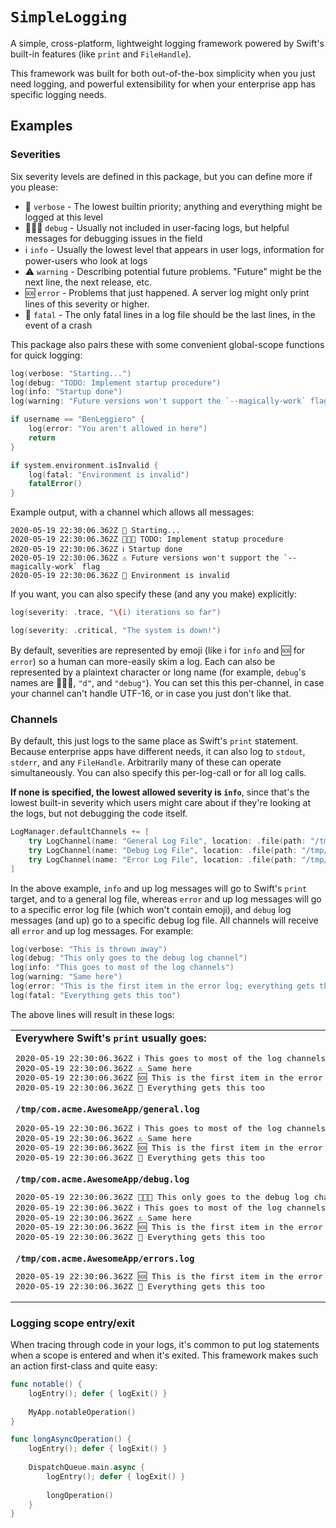 # `SimpleLogging` #

A simple, cross-platform, lightweight logging framework powered by Swift's built-in features (like `print` and `FileHandle`).

This framework was built for both out-of-the-box simplicity when you just need logging, and powerful extensibility for when your enterprise app has specific logging needs.


## Examples ##

### Severities ###

Six severity levels are defined in this package, but you can define more if you please:

- 💬 `verbose` - The lowest builtin priority; anything and everything might be logged at this level
- 👩🏾‍💻 `debug` - Usually not included in user-facing logs, but helpful messages for debugging issues in the field
- ℹ️ `info` - Usually the lowest level that appears in user logs, information for power-users who look at logs
- ⚠️ `warning` - Describing potential future problems. "Future" might be the next line, the next release, etc.
- 🆘 `error` - Problems that just happened. A server log might only print lines of this severity or higher.
- 🚨 `fatal` - The only fatal lines in a log file should be the last lines, in the event of a crash

This package also pairs these with some convenient global-scope functions for quick logging:

```swift
log(verbose: "Starting...")
log(debug: "TODO: Implement startup procedure")
log(info: "Startup done")
log(warning: "Future versions won't support the `--magically-work` flag")

if username == "BenLeggiero" {
    log(error: "You aren't allowed in here")
    return
}

if system.environment.isInvalid {
    log(fatal: "Environment is invalid")
    fatalError()
}
```

Example output, with a channel which allows all messages:
```plain
2020-05-19 22:30:06.362Z 💬 Starting...
2020-05-19 22:30:06.362Z 👩🏾‍💻 TODO: Implement statup procedure
2020-05-19 22:30:06.362Z ℹ️ Startup done
2020-05-19 22:30:06.362Z ⚠️ Future versions won't support the `--magically-work` flag
2020-05-19 22:30:06.362Z 🚨 Environment is invalid
```


If you want, you can also specify these (and any you make) explicitly:

```swift
log(severity: .trace, "\(i) iterations so far")
```
```swift
log(severity: .critical, "The system is down!")
```

By default, severities are represented by emoji (like ℹ️ for `info` and 🆘 for `error`) so a human can more-easily skim a log. Each can also be represented by a plaintext character or long name (for example, `debug`'s names are 👩🏾‍💻, `"d"`, and `"debug"`). You can set this this per-channel, in case your channel can't handle UTF-16, or in case you just don't like that.


### Channels ###

By default, this just logs to the same place as Swift's `print` statement. Because enterprise apps have different needs, it can also log to `stdout`, `stderr`, and any `FileHandle`. Arbitrarily many of these can operate simultaneously. You can also specify this per-log-call or for all log calls.

**If none is specified, the lowest allowed severity is `info`**, since that's the lowest built-in severity which users might care about if they're looking at the logs, but not debugging the code itself.

```swift
LogManager.defaultChannels += [
    try LogChannel(name: "General Log File", location: .file(path: "/tmp/com.acme.AwesomeApp/general.log")),
    try LogChannel(name: "Debug Log File", location: .file(path: "/tmp/com.acme.AwesomeApp/debug.log"), lowestAllowedSeverity: .debug),
    try LogChannel(name: "Error Log File", location: .file(path: "/tmp/com.acme.AwesomeApp/errors.log"), lowestAllowedSeverity: .error, logSeverityNameStyle: .short),
]
```

In the above example, `info` and up log messages will go to Swift's `print` target, and to a general log file, whereas `error` and up log messages will go to a specific error log file (which won't contain emoji), and `debug` log messages (and up) go to a specific debug log file. All channels will receive all `error` and up log messages. For example:

```swift
log(verbose: "This is thrown away")
log(debug: "This only goes to the debug log channel")
log(info: "This goes to most of the log channels")
log(warning: "Same here")
log(error: "This is the first item in the error log; everything gets this")
log(fatal: "Everything gets this too")
```

The above lines will result in these logs:

<table><tbody>

<tr><td>
<strong>Everywhere Swift's <code>print</code> usually goes:</strong>
<pre>
2020-05-19 22:30:06.362Z ℹ️ This goes to most of the log channels
2020-05-19 22:30:06.362Z ⚠️ Same here
2020-05-19 22:30:06.362Z 🆘 This is the first item in the error log; everything gets this
2020-05-19 22:30:06.362Z 🚨 Everything gets this too
</pre>
</td></tr>

<tr><td>
<strong><code>/tmp/com.acme.AwesomeApp/general.log</code></strong>
<pre>
2020-05-19 22:30:06.362Z ℹ️ This goes to most of the log channels
2020-05-19 22:30:06.362Z ⚠️ Same here
2020-05-19 22:30:06.362Z 🆘 This is the first item in the error log; everything gets this
2020-05-19 22:30:06.362Z 🚨 Everything gets this too
</pre>
</td></tr>

<tr><td>
<strong><code>/tmp/com.acme.AwesomeApp/debug.log</code></strong>
<pre>
2020-05-19 22:30:06.362Z 👩🏾‍💻 This only goes to the debug log channel
2020-05-19 22:30:06.362Z ℹ️ This goes to most of the log channels
2020-05-19 22:30:06.362Z ⚠️ Same here
2020-05-19 22:30:06.362Z 🆘 This is the first item in the error log; everything gets this
2020-05-19 22:30:06.362Z 🚨 Everything gets this too
</pre>
</td></tr>

<tr><td>
<strong><code>/tmp/com.acme.AwesomeApp/errors.log</code></strong>
<pre>
2020-05-19 22:30:06.362Z 🆘 This is the first item in the error log; everything gets this
2020-05-19 22:30:06.362Z 🚨 Everything gets this too
</pre>
</td></tr>

</tbody></table>

### Logging scope entry/exit ###

When tracing through code in your logs, it's common to put log statements when a scope is entered and when it's exited. This framework makes such an action first-class and quite easy:

```swift
func notable() {
    logEntry(); defer { logExit() }
    
    MyApp.notableOperation()
}
```

```swift
func longAsyncOperation() {
    logEntry(); defer { logExit() }
    
    DispatchQueue.main.async {
        logEntry(); defer { logExit() }
        
        longOperation()
    }
}
```
